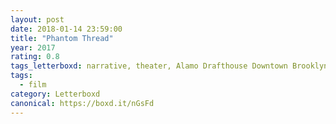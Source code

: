 ```yaml
---
layout: post 
date: 2018-01-14 23:59:00
title: "Phantom Thread"
year: 2017
rating: 0.8
tags_letterboxd: narrative, theater, Alamo Drafthouse Downtown Brooklyn, NYC
tags:
  - film
category: Letterboxd
canonical: https://boxd.it/nGsFd
---
```

